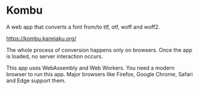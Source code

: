 # Kombu

A web app that converts a font from/to ttf, otf, woff and woff2.

https://kombu.kanejaku.org/

The whole process of conversion happens only on browsers. Once the app is loaded, no server interaction occurs.

This app uses WebAssembly and Web Workers. You need a modern browser to run this app. Major browsers like Firefox, Google Chrome, Safari and Edge support them.